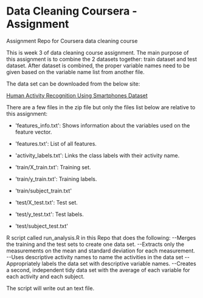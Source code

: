 Data Cleaning Coursera - Assignment
===================================

Assignment Repo for Coursera data cleaning course

This is week 3 of data cleaning course assignment. The main purpose of this assignment is to combine the 2 datasets
together: train dataset and test dataset. After dataset is combined, the proper variable names need to be given based
on the variable name list from another file.

The data set can be downloaded from the below site:

[Human Activity Recognition Using Smartphones Dataset](<https://d396qusza40orc.cloudfront.net/getdata%2Fprojectfiles%2FUCI%20HAR%20Dataset.zip>)

There are a few files in the zip file but only the files list below are relative to this assignment:
- 'features_info.txt': Shows information about the variables used on the feature vector.

- 'features.txt': List of all features.

- 'activity_labels.txt': Links the class labels with their activity name.

- 'train/X_train.txt': Training set.

- 'train/y_train.txt': Training labels.

- 'train/subject_train.txt'

- 'test/X_test.txt': Test set.

- 'test/y_test.txt': Test labels.

- 'test/subject_test.txt'

R script called run_analysis.R in this Repo that does the following:
  --Merges the training and the test sets to create one data set.
  --Extracts only the measurements on the mean and standard deviation for each measurement. 
  --Uses descriptive activity names to name the activities in the data set
  --Appropriately labels the data set with descriptive variable names. 
  --Creates a second, independent tidy data set with the average of each variable for each activity and each subject. 
  
The script will write out an text file.
